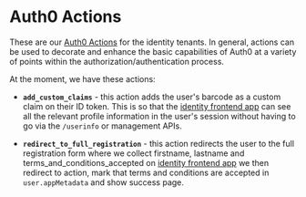 # Auth0 Actions

These are our [Auth0 Actions](https://auth0.com/docs/customize/actions) for the identity tenants. In general, actions can be used to decorate and enhance the basic capabilities of Auth0 at a variety of points within the authorization/authentication process.

At the moment, we have these actions:

- **`add_custom_claims`** - this action adds the user's barcode as a custom claim on their ID token. This is so that the [identity frontend app](https://github.com/wellcomecollection/wellcomecollection.org/tree/main/identity/webapp) can see all the relevant profile information in the user's session without having to go via the `/userinfo` or management APIs.

- **`redirect_to_full_registration`** - this action redirects the user to the full registration form where we collect firstname, lastname and terms_and_conditions_accepted on [identity frontend app](https://github.com/wellcomecollection/wellcomecollection.org/tree/main/identity/webapp) we then redirect to action, mark that terms and conditions are accepted in `user.appMetadata` and show success page.

